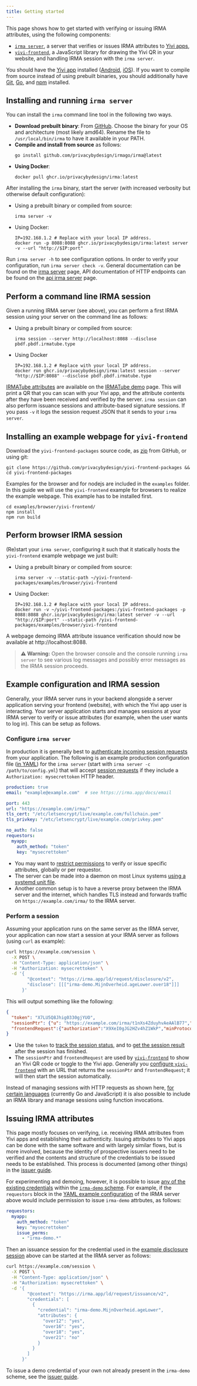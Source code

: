 ```yaml
---
title: Getting started
---
```


This page shows how to get started with verifying or issuing IRMA attributes, using the following components:

 * [`irma server`](irma-server.md), a server that verifies or issues IRMA attributes to [Yivi apps](yivi-app.md),
 * [`yivi-frontend`](yivi-frontend.md), a JavaScript library for drawing the Yivi QR in your website, and handling IRMA session with the `irma server`.

You should have the [Yivi app](yivi-app.md) installed ([Android](https://play.google.com/store/apps/details?id=org.irmacard.cardemu), [iOS](https://itunes.apple.com/nl/app/irma-authentication/id1294092994)). If you want to compile from source instead of using prebuilt binaries, you should additionally have [Git](https://git-scm.com/), [Go](https://golang.org/doc/install), and [npm](https://docs.npmjs.com/cli/npm) installed.


## Installing and running `irma server`
You can install the `irma` command line tool in the following two ways.

* **Download prebuilt binary**: From [GitHub](https://github.com/privacybydesign/irmago/releases/latest). Choose the binary for your OS and architecture (most likely amd64). Rename the file to `/usr/local/bin/irma` to have it available in your PATH.
* **Compile and install from source** as follows:
  ```shell
  go install github.com/privacybydesign/irmago/irma@latest
  ```
* **Using Docker**:
  ```shell
  docker pull ghcr.io/privacybydesign/irma:latest
  ```

After installing the `irma` binary, start the server (with increased verbosity but otherwise default configuration):
* Using a prebuilt binary or compiled from source:
  ```shell
  irma server -v
  ```
* Using Docker:
  ```shell
  IP=192.168.1.2 # Replace with your local IP address.
  docker run -p 8088:8088 ghcr.io/privacybydesign/irma:latest server -v --url "http://$IP:port"
  ```

Run `irma server -h` to see configuration options. In order to verify your configuration, run `irma server check -v`. General documentation can be found on the [irma server](irma-server.md) page, API documentation of HTTP endpoints can be found on the [api irma server](api-irma-server.md) page.

## Perform a command line IRMA session
Given a running IRMA server (see above), you can perform a first IRMA session using your server on the command line as follows:
* Using a prebuilt binary or compiled from source:
  ```shell
  irma session --server http://localhost:8088 --disclose pbdf.pbdf.irmatube.type
  ```
* Using Docker
  ```shell
  IP=192.168.1.2 # Replace with your local IP address.
  docker run ghcr.io/privacybydesign/irma:latest session --server "http://$IP:8088" --disclose pbdf.pbdf.irmatube.type
  ```
[IRMATube attributes](https://privacybydesign.foundation/attribute-index/en/pbdf.pbdf.irmatube.html) are available on the [IRMATube demo](https://privacybydesign.foundation/demo/irmaTube/) page. This will print a QR that you can scan with your Yivi app, and the attribute contents after they have been received and verified by the server. `irma session` can also perform issuance sessions and attribute-based signature sessions. If you pass  `-v` it logs the session request JSON that it sends to your `irma server`.


## Installing an example webpage for `yivi-frontend`
Download the `yivi-frontend-packages` source code, as [zip](https://github.com/privacybydesign/yivi-frontend-packages/archive/master.zip) from GitHub, or using git:
```shell
git clone https://github.com/privacybydesign/yivi-frontend-packages && cd yivi-frontend-packages
```

Examples for the browser and for nodejs are included in the `examples` folder. In this guide we will use the `yivi-frontend` example for browsers to realize the example webpage. This example has to be installed first.
```shell
cd examples/browser/yivi-frontend/
npm install
npm run build
```

## Perform browser IRMA session

(Re)start your `irma server`, configuring it such that it statically hosts the `yivi-frontend` example webpage we just built:
* Using a prebuilt binary or compiled from source:
  ```shell
  irma server -v --static-path ~/yivi-frontend-packages/examples/browser/yivi-frontend
  ```
* Using Docker:
  ```shell
  IP=192.168.1.2 # Replace with your local IP address.
  docker run -v ~/yivi-frontend-packages:/yivi-frontend-packages -p 8088:8088 ghcr.io/privacybydesign/irma:latest server -v --url "http://$IP:port" --static-path /yivi-frontend-packages/examples/browser/yivi-frontend
  ```
A webpage demoing IRMA attribute issuance verification should now be available at http://localhost:8088.

> **⚠️ Warning:** Open the browser console and the console running `irma server` to see various log messages and possibly error messages as the IRMA session proceeds.

## Example configuration and IRMA session

Generally, your IRMA server runs in your backend alongside a server application serving your frontend (website), with which the Yivi app user is interacting. Your server application starts and manages sessions at your IRMA server to verify or issue attributes (for example, when the user wants to log in). This can be setup as follows.

### Configure `irma server`

In production it is generally best to [authenticate incoming session requests](irma-server.md#requestor-authentication) from your application. The following is an example production configuration file ([in YAML](irma-server.md#configuring)) for the `irma server` (start with `irma server -c /path/to/config.yml`) that will accept [session requests](session-requests.md) if they include a `Authorization: mysecrettoken` HTTP header.

```yaml
production: true
email: "example@example.com"  # see https://irma.app/docs/email

port: 443
url: "https://example.com/irma/"
tls_cert: "/etc/letsencrypt/live/example.com/fullchain.pem"
tls_privkey: "/etc/letsencrypt/live/example.com/privkey.pem"

no_auth: false
requestors:
  myapp:
    auth_method: "token"
    key: "mysecrettoken"
```

* You may want to [restrict permissions](irma-server.md/#permissions) to verify or issue specific attributes, globally or per requestor.
* The server can be made into a daemon on most Linux systems [using a systemd unit file](irma-server.md#running-as-daemon).
* Another common setup is to have a reverse proxy between the IRMA server and the internet, which handles TLS instead and forwards traffic on `https://example.com/irma/` to the IRMA server.

### Perform a session

Assuming your application runs on the same server as the IRMA server, your application can now start a session at your IRMA server as follows (using `curl` as example):

```bash
curl https://example.com/session \
  -X POST \
  -H "Content-Type: application/json" \
  -H "Authorization: mysecrettoken" \
  -d '{
        "@context": "https://irma.app/ld/request/disclosure/v2",
        "disclose": [[["irma-demo.MijnOverheid.ageLower.over18"]]]
      }'
```

This will output something like the following:

```json
{
  "token": "X7LU5Q8Jhig0330gjYUO",
  "sessionPtr": {"u": "https://example.com/irma/t1nXs4ZduyhvAeAAlB77","irmaqr": "disclosing"},
  "frontendRequest":{"authorization":"X9XeI0gJG2HZv4hZ1WkP","minProtocolVersion":"1.0","maxProtocolVersion":"1.1"}
}
```

* Use the `token` to [track the session status](api-irma-server.md#get-session-token-status), and to [get the session result](api-irma-server.md#get-session-token-result) after the session has finished.
* The `sessionPtr` and `frontendRequest` are used by [`yivi-frontend`](api-yivi-frontend.md) to show an Yivi QR code or toggle to the Yivi app. Generally you [configure `yivi-frontend`](https://github.com/privacybydesign/yivi-frontend-packages/tree/master/plugins/yivi-client#usage) with an URL that returns the `sessionPtr` and `frontendRequest`; it will then start the session automatically.

Instead of managing sessions with HTTP requests as shown here, [for certain languages](irma-backend.md) (currently Go and JavaScript) it is also possible to include an IRMA library and manage sessions using function invocations.

## Issuing IRMA attributes

This page mostly focuses on verifying, i.e. receiving IRMA attributes from Yivi apps and establishing their authenticity. Issuing attributes to Yivi apps can be done with the same software and with largely similar flows, but is more involved, because the identity of prospective issuers need to be verified and the contents and structure of the credentials to be issued needs to be established. This process is documented (among other things) in the [issuer guide](issuer.md).

For experimenting and demoing, however, it is possible to issue [any of the existing credentials](https://privacybydesign.foundation/attribute-index/en/irma-demo.html) within the [`irma-demo` scheme](schemes.md). For example, if the `requestors` block in the [YAML example configuration](#configure-irma-server) of the IRMA server above would include permission to issue `irma-demo` attrbutes, as follows:

```yaml
requestors:
  myapp:
    auth_method: "token"
    key: "mysecrettoken"
    issue_perms:
      - "irma-demo.*"
```

Then an issuance session for the credential used in the [example disclosure session](#perform-a-session) above can be started at the IRMA server as follows:

```bash
curl https://example.com/session \
  -X POST \
  -H "Content-Type: application/json" \
  -H "Authorization: mysecrettoken" \
  -d '{
        "@context": "https://irma.app/ld/request/issuance/v2",
        "credentials": [
          {
            "credential": "irma-demo.MijnOverheid.ageLower",
            "attributes": {
              "over12": "yes",
              "over16": "yes",
              "over18": "yes",
              "over21": "no"
            }
          }
        ]
      }'
```

To issue a demo credential of your own not already present in the `irma-demo` scheme, see the [issuer guide](issuer.md).
